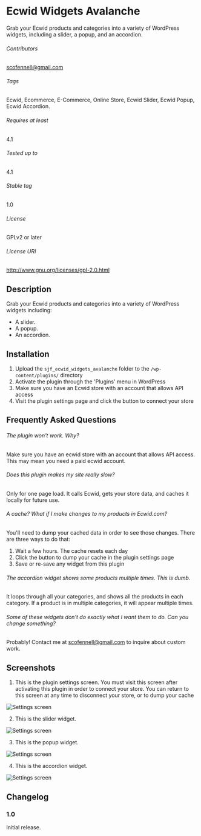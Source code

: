 Ecwid Widgets Avalanche
=======================

Grab your Ecwid products and categories into a variety of WordPress widgets, including a slider, a popup, and an accordion.

###### Contributors
scofennell@gmail.com

###### Tags
Ecwid, Ecommerce, E-Commerce, Online Store, Ecwid Slider, Ecwid Popup, Ecwid Accordion.

###### Requires at least
4.1

###### Tested up to
4.1

###### Stable tag
1.0

###### License
GPLv2 or later

###### License URI
http://www.gnu.org/licenses/gpl-2.0.html

Description
-----------

Grab your Ecwid products and categories into a variety of WordPress widgets including:

*   A slider.
*   A popup.
*   An accordion.

Installation
------------

1. Upload the `sjf_ecwid_widgets_avalanche` folder to the `/wp-content/plugins/` directory
2. Activate the plugin through the 'Plugins' menu in WordPress
3. Make sure you have an Ecwid store with an account that allows API access
4. Visit the plugin settings page and click the button to connect your store

Frequently Asked Questions
--------------------------

###### The plugin won't work.  Why?
Make sure you have an ecwid store with an account that allows API access.  This may mean you need a paid ecwid account.

###### Does this plugin makes my site really slow?
Only for one page load.  It calls Ecwid, gets your store data, and caches it locally for future use.

###### A cache?  What if I make changes to my products in Ecwid.com?
You'll need to dump your cached data in order to see those changes.  There are three ways to do that:

1. Wait a few hours.  The cache resets each day
2. Click the button to dump your cache in the plugin settings page
3. Save or re-save any widget from this plugin

###### The accordion widget shows some products multiple times.  This is dumb.
It loops through all your categories, and shows all the products in each category.  If a product is in multiple categories, it will appear multiple times.

###### Some of these widgets don't do exactly what I want them to do. Can you change something?
Probably!  Contact me at scofennell@gmail.com to inquire about custom work.

Screenshots
-----------

1. This is the plugin settings screen.  You must visit this screen after activating this plugin in order to connect your store.  You can return to this screen at any time to disconnect your store, or to dump your cache

![Settings screen](https://raw.githubusercontent.com/scofennell/sjf_ecwid_widgets_avalanche/master/assets/screenshot-1.png)

2. This is the slider widget.

![Settings screen](https://raw.githubusercontent.com/scofennell/sjf_ecwid_widgets_avalanche/master/assets/screenshot-2.png)

3. This is the popup widget.

![Settings screen](https://raw.githubusercontent.com/scofennell/sjf_ecwid_widgets_avalanche/master/assets/screenshot-3.png)

4. This is the accordion widget.

![Settings screen](https://raw.githubusercontent.com/scofennell/sjf_ecwid_widgets_avalanche/master/assets/screenshot-4.png)

Changelog
---------

### 1.0
Initial release.